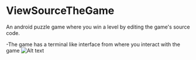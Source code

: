 # ViewSourceTheGame
An android puzzle game where you win a level by editing the game's source code.

-The game has a terminal like interface from where you interact with the game
![Alt text](https://drive.google.com/open?id=0BzHM534BZACHOVNMRk5JVC1JUmM "Terminal")
